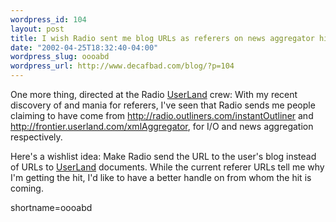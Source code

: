 ```yaml
--- 
wordpress_id: 104
layout: post
title: I wish Radio sent me blog URLs as referers on news aggregator hits
date: "2002-04-25T18:32:40-04:00"
wordpress_slug: oooabd
wordpress_url: http://www.decafbad.com/blog/?p=104
---
```

<p>One more thing, directed at the Radio <a href="http://www.decafbad.com/twiki/bin/view/Main/UserLand">UserLand</a> crew:  With my recent discovery of and mania for referers, I've seen that Radio sends me people claiming to have come from <a href="http://radio.outliners.com/instantOutliner" target="_top">http://radio.outliners.com/instantOutliner</a> and <a href="http://frontier.userland.com/xmlAggregator" target="_top">http://frontier.userland.com/xmlAggregator</a>, for I/O and news aggregation respectively.</p>
<p>Here's a wishlist idea:  Make Radio send the URL to the user's blog instead of URLs to <a href="http://www.decafbad.com/twiki/bin/view/Main/UserLand">UserLand</a> documents.  While the current referer URLs tell me why I'm getting the hit, I'd like to have a better handle on from whom the hit is coming.</p>
<!--more-->
shortname=oooabd
